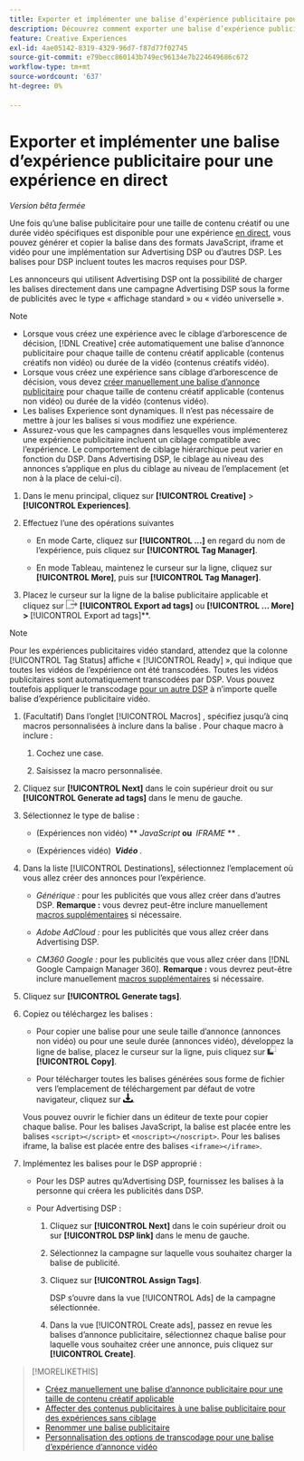 ```yaml
---
title: Exporter et implémenter une balise d’expérience publicitaire pour une expérience en direct
description: Découvrez comment exporter une balise d’expérience publicitaire et éventuellement la charger dans une campagne Advertising DSP.
feature: Creative Experiences
exl-id: 4ae05142-8319-4329-96d7-f87d77f02745
source-git-commit: e79becc860143b749ec96134e7b224649686c672
workflow-type: tm+mt
source-wordcount: '637'
ht-degree: 0%

---
```


# Exporter et implémenter une balise d’expérience publicitaire pour une expérience en direct

*Version bêta fermée*

Une fois qu’une balise publicitaire pour une taille de contenu créatif ou une durée vidéo spécifiques est disponible pour une expérience [en direct](experience-about.md#experience-statuses), vous pouvez générer et copier la balise dans des formats JavaScript, iframe et vidéo pour une implémentation sur Advertising DSP ou d’autres DSP. Les balises pour DSP incluent toutes les macros requises pour DSP.

Les annonceurs qui utilisent Advertising DSP ont la possibilité de charger les balises directement dans une campagne Advertising DSP sous la forme de publicités avec le type « affichage standard » ou « vidéo universelle ».

>[!NOTE]
>
>* Lorsque vous créez une expérience avec le ciblage d’arborescence de décision, [!DNL Creative] crée automatiquement une balise d’annonce publicitaire pour chaque taille de contenu créatif applicable (contenus créatifs non vidéo) ou durée de la vidéo (contenus créatifs vidéo).
>* Lorsque vous créez une expérience sans ciblage d’arborescence de décision, vous devez [créer manuellement une balise d’annonce publicitaire](experience-tag-create-manually.md) pour chaque taille de contenu créatif applicable (contenus non vidéo) ou durée de la vidéo (contenus vidéo).
>* Les balises Experience sont dynamiques. Il n’est pas nécessaire de mettre à jour les balises si vous modifiez une expérience.
>* Assurez-vous que les campagnes dans lesquelles vous implémenterez une expérience publicitaire incluent un ciblage compatible avec l’expérience. Le comportement de ciblage hiérarchique peut varier en fonction du DSP. Dans Advertising DSP, le ciblage au niveau des annonces s’applique en plus du ciblage au niveau de l’emplacement (et non à la place de celui-ci).

1. Dans le menu principal, cliquez sur **[!UICONTROL Creative]** > **[!UICONTROL Experiences]**.

1. Effectuez l’une des opérations suivantes <!-- I see multiselect, but it's not actually working for me as of 2/3 so I don't know how exporting multiple tags works.-->

   * En mode Carte, cliquez sur **[!UICONTROL ...]** en regard du nom de l’expérience, puis cliquez sur **[!UICONTROL Tag Manager]**.

   * En mode Tableau, maintenez le curseur sur la ligne, cliquez sur **[!UICONTROL More]**, puis sur **[!UICONTROL Tag Manager]**.

1. Placez le curseur sur la ligne de la balise publicitaire applicable et cliquez sur ![Exporter les balises publicitaires](/help/creative/assets/export.png "Exporter les balises publicitaires") **[!UICONTROL Export ad tags]** ou **[!UICONTROL ... More] > &#x200B;** [!UICONTROL Export ad tags]**.

>[!NOTE]
>
>Pour les expériences publicitaires vidéo standard, attendez que la colonne [!UICONTROL Tag Status] affiche « [!UICONTROL Ready] », qui indique que toutes les vidéos de l’expérience ont été transcodées. Toutes les vidéos publicitaires sont automatiquement transcodées par DSP. Vous pouvez toutefois appliquer le transcodage [pour un autre DSP](experience-tag-video-transcoding.md) à n’importe quelle balise d’expérience publicitaire vidéo.

<!-- Tag Manager has only a list view, but no card view, as of 2/2. -->

1. (Facultatif) Dans l’onglet [!UICONTROL Macros] , spécifiez jusqu’à cinq macros personnalisées à inclure dans la balise . Pour chaque macro à inclure :

   1. Cochez une case.<!-- Explain more -->

   1. Saisissez la macro personnalisée.<!-- Explain more -->

1. Cliquez sur **[!UICONTROL Next]** dans le coin supérieur droit ou sur **[!UICONTROL Generate ad tags]** dans le menu de gauche.

1. Sélectionnez le type de balise :

   * (Expériences non vidéo) ** *JavaScript<!-- sic -->* **&#x200B; ou &#x200B;** *IFRAME* ** <!-- sic -->.

   * (Expériences vidéo) **&#x200B; *Vidéo* &#x200B;**.

1. Dans la liste [!UICONTROL Destinations], sélectionnez l’emplacement où vous allez créer des annonces pour l’expérience.

   * *Générique :* pour les publicités que vous allez créer dans d’autres DSP. **Remarque :** vous devrez peut-être inclure manuellement [macros supplémentaires](/help/creative/creative-macros.md) si nécessaire.

   * *Adobe AdCloud :* pour les publicités que vous allez créer dans Advertising DSP.

   * *CM360 Google :* pour les publicités que vous allez créer dans [!DNL Google Campaign Manager 360]. **Remarque :** vous devrez peut-être inclure manuellement [macros supplémentaires](/help/creative/creative-macros.md) si nécessaire.

1. Cliquez sur **[!UICONTROL Generate tags]**.

1. Copiez ou téléchargez les balises :

   * Pour copier une balise pour une seule taille d’annonce (annonces non vidéo) ou pour une seule durée (annonces vidéo), développez la ligne de balise, placez le curseur sur la ligne, puis cliquez sur ![Copier](/help/creative/assets/copy.png "Copier") **[!UICONTROL Copy]**.<!-- why diff than "Copy to clipboard icon used to copy macros for creatives? -->

   * Pour télécharger toutes les balises générées sous forme de fichier vers l’emplacement de téléchargement par défaut de votre navigateur, cliquez sur ![Télécharger les balises](/help/creative/assets/download.png "Télécharger les balises").

   Vous pouvez ouvrir le fichier dans un éditeur de texte pour copier chaque balise. Pour les balises JavaScript, la balise est placée entre les balises `<script></script>` et `<noscript></noscript>`. Pour les balises iframe, la balise est placée entre des balises `<iframe></iframe>`.

1. Implémentez les balises pour le DSP approprié :

   * Pour les DSP autres qu’Advertising DSP, fournissez les balises à la personne qui créera les publicités dans DSP.

   * Pour Advertising DSP :

      1. Cliquez sur **[!UICONTROL Next]** dans le coin supérieur droit ou sur **[!UICONTROL DSP link]** dans le menu de gauche.

      1. Sélectionnez la campagne sur laquelle vous souhaitez charger la balise de publicité.

      1. Cliquez sur **[!UICONTROL Assign Tags]**.

         DSP s’ouvre dans la vue [!UICONTROL Ads] de la campagne sélectionnée.

      1. Dans la vue [!UICONTROL Create ads], passez en revue les balises d’annonce publicitaire, sélectionnez chaque balise pour laquelle vous souhaitez créer une annonce, puis cliquez sur **[!UICONTROL Create]**.

<!-- no way to get back to the Creative Tag Manager -- you have to click back through the main menu -->

<!-- Add this info, with descriptions:

## Ad tag formats

### JavaScript

### Iframe

-->

>[!MORELIKETHIS]
>
>* [Créez manuellement une balise d’annonce publicitaire pour une taille de contenu créatif applicable](experience-tag-create-manually.md)
>* [Affecter des contenus publicitaires à une balise publicitaire pour des expériences sans ciblage](experience-tag-assign-creatives.md)
>* [Renommer une balise publicitaire](experience-tag-rename.md)
>* [Personnalisation des options de transcodage pour une balise d’expérience d’annonce vidéo](experience-tag-video-transcoding.md)
